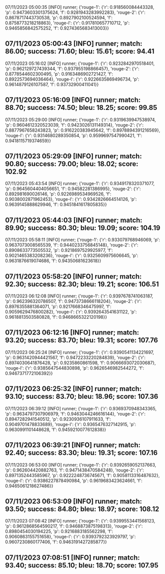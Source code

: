 07/11/2023 05:00:35  [INFO] runner; {'rouge-1': {'r': 0.918560084443328, 'p': 0.9473603301375624, 'f': 0.9281943283992283}, 'rouge-2': {'r': 0.8678717443730538, 'p': 0.8927902100524594, 'f': 0.8758773218218863}, 'rouge-l': {'r': 0.917810657710712, 'p': 0.9465856842575252, 'f': 0.9274365683413003}}
## 07/11/2023 05:00:43  [INFO] runner; match: 86.00; success: 71.60; bleu: 15.61; score: 94.41

07/11/2023 05:16:02  [INFO] runner; {'rouge-1': {'r': 0.9232842970518401, 'p': 0.962129727439344, 'f': 0.937955198866457}, 'rouge-2': {'r': 0.8778544602300495, 'p': 0.9163486902721427, 'f': 0.8922573694036464}, 'rouge-l': {'r': 0.9226635869496734, 'p': 0.9614879126107587, 'f': 0.93732900411041}}
## 07/11/2023 05:16:09  [INFO] runner; match: 88.70; success: 74.50; bleu: 18.25; score: 99.85

07/11/2023 05:29:00  [INFO] runner; {'rouge-1': {'r': 0.9319639947538974, 'p': 0.9604612320523039, 'f': 0.9423026131149314}, 'rouge-2': {'r': 0.8877967658243823, 'p': 0.916220383945642, 'f': 0.8978894391216569}, 'rouge-l': {'r': 0.9314680289350854, 'p': 0.9599697547990421, 'f': 0.9418115719374659}}
## 07/11/2023 05:29:09  [INFO] runner; match: 90.80; success: 79.00; bleu: 18.02; score: 102.92

07/11/2023 05:43:54  [INFO] runner; {'rouge-1': {'r': 0.9349178320371077, 'p': 0.9645604404056651, 'f': 0.94582281386995}, 'rouge-2': {'r': 0.892981690026146, 'p': 0.9226989534969526, 'f': 0.9038002871962453}, 'rouge-l': {'r': 0.9342826664514126, 'p': 0.9639145888629946, 'f': 0.9451841617805835}}
## 07/11/2023 05:44:03  [INFO] runner; match: 89.90; success: 80.30; bleu: 19.09; score: 104.19

07/11/2023 05:58:11  [INFO] runner; {'rouge-1': {'r': 0.933079768946069, 'p': 0.9637073008565539, 'f': 0.9440233756845148}, 'rouge-2': {'r': 0.8908633773505532, 'p': 0.9218697529925977, 'f': 0.9021465383208236}, 'rouge-l': {'r': 0.9325609975606645, 'p': 0.9631876619074686, 'f': 0.94350681623618}}
## 07/11/2023 05:58:20  [INFO] runner; match: 92.30; success: 82.30; bleu: 19.21; score: 106.51

07/11/2023 06:12:08  [INFO] runner; {'rouge-1': {'r': 0.9397678741063187, 'p': 0.962396320786507, 'f': 0.9473738666118204}, 'rouge-2': {'r': 0.8976355881364071, 'p': 0.9217668346475997, 'f': 0.9059629476800282}, 'rouge-l': {'r': 0.9392643541631122, 'p': 0.9618813503580828, 'f': 0.9468665322120198}}
## 07/11/2023 06:12:16  [INFO] runner; match: 93.20; success: 83.70; bleu: 19.31; score: 107.76

07/11/2023 06:25:24  [INFO] runner; {'rouge-1': {'r': 0.9390541134221697, 'p': 0.9631420944421567, 'f': 0.9472233220284839}, 'rouge-2': {'r': 0.8974030641876428, 'p': 0.9235860861598, 'f': 0.9066693072030687}, 'rouge-l': {'r': 0.9385647544830898, 'p': 0.9626546982544272, 'f': 0.9467371772106392}}
## 07/11/2023 06:25:32  [INFO] runner; match: 93.10; success: 83.70; bleu: 18.96; score: 107.36

07/11/2023 06:39:12  [INFO] runner; {'rouge-1': {'r': 0.9369370948343365, 'p': 0.9634797307906979, 'f': 0.9463044246616144}, 'rouge-2': {'r': 0.8947282941540512, 'p': 0.9230936107911633, 'f': 0.9049701478833689}, 'rouge-l': {'r': 0.9365476327142915, 'p': 0.9630991101448628, 'f': 0.9459210077612838}}
## 07/11/2023 06:39:21  [INFO] runner; match: 92.40; success: 83.30; bleu: 19.31; score: 107.16

07/11/2023 06:53:00  [INFO] runner; {'rouge-1': {'r': 0.9392659052137663, 'p': 0.962604420882763, 'f': 0.9471438470584248}, 'rouge-2': {'r': 0.8971352443585967, 'p': 0.9222248736745671, 'f': 0.9058113316487632}, 'rouge-l': {'r': 0.9386227878490984, 'p': 0.9619683423624661, 'f': 0.9465061218627486}}
## 07/11/2023 06:53:09  [INFO] runner; match: 93.50; success: 84.80; bleu: 18.97; score: 108.12

07/11/2023 07:08:42  [INFO] runner; {'rouge-1': {'r': 0.9399553441568123, 'p': 0.9612868564590217, 'f': 0.9468873875198313}, 'rouge-2': {'r': 0.8980454030194225, 'p': 0.9216883185562298, 'f': 0.9060863155751658}, 'rouge-l': {'r': 0.9393792323929797, 'p': 0.9607230860177406, 'f': 0.9463191427285877}}

## 07/11/2023 07:08:51  [INFO] runner; match: 93.40; success: 85.10; bleu: 18.70; score: 107.95